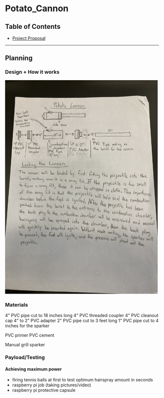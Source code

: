 # Potato_Cannon

## Table of Contents
* [Project Proposal](#Planning)
---

## Planning

### Design + How it works

<img src="https://raw.githubusercontent.com/slynch66/Potato_Cannon/main/Images/Cannon-Planning.jpg" width = 500 height = 700\>

### Materials

4" PVC pipe cut to 18 inches long
4" PVC threaded coupler
4" PVC cleanout cap
4" to 2" PVC adapter
2" PVC pipe cut to 3 feet long
1" PVC pipe cut to 4 inches for the sparker

PVC primer
PVC cement

Manual grill sparker

### Payload/Testing

#### Achieving maximum power

  - firing tennis balls at first to test optimum hairspray amount in seconds
  - raspberry pi job (taking pictures/video)
  - raspberry pi protective capsule
